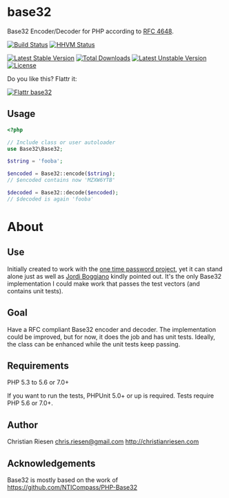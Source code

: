 base32
======

Base32 Encoder/Decoder for PHP according to [RFC 4648](https://tools.ietf.org/html/rfc4648).

[![Build Status](https://secure.travis-ci.org/ChristianRiesen/base32.png)](http://travis-ci.org/ChristianRiesen/base32)
[![HHVM Status](http://hhvm.h4cc.de/badge/christian-riesen/base32.png)](http://hhvm.h4cc.de/package/christian-riesen/base32)

[![Latest Stable Version](https://poser.pugx.org/christian-riesen/base32/v/stable.png)](https://packagist.org/packages/christian-riesen/base32) [![Total Downloads](https://poser.pugx.org/christian-riesen/base32/downloads.png)](https://packagist.org/packages/christian-riesen/base32) [![Latest Unstable Version](https://poser.pugx.org/christian-riesen/base32/v/unstable.png)](https://packagist.org/packages/christian-riesen/base32) [![License](https://poser.pugx.org/christian-riesen/base32/license.png)](https://packagist.org/packages/christian-riesen/base32)

Do you like this? Flattr it:

[![Flattr base32](http://api.flattr.com/button/flattr-badge-large.png)](http://flattr.com/thing/720563/ChristianRiesenbase32-on-GitHub)

Usage
-----

```php
<?php

// Include class or user autoloader
use Base32\Base32;

$string = 'fooba';

$encoded = Base32::encode($string);
// $encoded contains now 'MZXW6YTB'

$decoded = Base32::decode($encoded);
// $decoded is again 'fooba'
```

About
=====

Use
---

Initially created to work with the [one time password project](https://github.com/ChristianRiesen/otp), yet it can stand alone just as well as [Jordi Boggiano](http://seld.be/) kindly pointed out. It's the only Base32 implementation I could make work that passes the test vectors (and contains unit tests).

Goal
----
Have a RFC compliant Base32 encoder and decoder. The implementation could be improved, but for now, it does the job and has unit tests. Ideally, the class can be enhanced while the unit tests keep passing.

Requirements
------------

PHP 5.3 to 5.6 or 7.0+

If you want to run the tests, PHPUnit 5.0+ or up is required. Tests require PHP 5.6 or 7.0+.

Author
------

Christian Riesen <chris.riesen@gmail.com> http://christianriesen.com

Acknowledgements
----------------

Base32 is mostly based on the work of https://github.com/NTICompass/PHP-Base32

